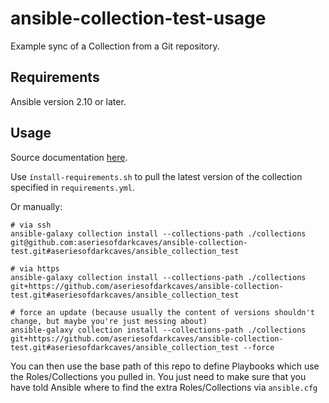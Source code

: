 # ansible-collection-test-usage
Example sync of a Collection from a Git repository.

## Requirements
Ansible version 2.10 or later.

## Usage
Source documentation [here](https://docs.ansible.com/ansible/latest/user_guide/collections_using.html#installing-a-collection-from-a-git-repository).

Use `ínstall-requirements.sh` to pull the latest version of the collection specified in `requirements.yml`.

Or manually:
```
# via ssh
ansible-galaxy collection install --collections-path ./collections git@github.com:aseriesofdarkcaves/ansible-collection-test.git#aseriesofdarkcaves/ansible_collection_test

# via https
ansible-galaxy collection install --collections-path ./collections git+https://github.com/aseriesofdarkcaves/ansible-collection-test.git#aseriesofdarkcaves/ansible_collection_test

# force an update (because usually the content of versions shouldn't change, but maybe you're just messing about)
ansible-galaxy collection install --collections-path ./collections git+https://github.com/aseriesofdarkcaves/ansible-collection-test.git#aseriesofdarkcaves/ansible_collection_test --force
```

You can then use the base path of this repo to define Playbooks which use the Roles/Collections you pulled in.
You just need to make sure that you have told Ansible where to find the extra Roles/Collections via `ansible.cfg`
